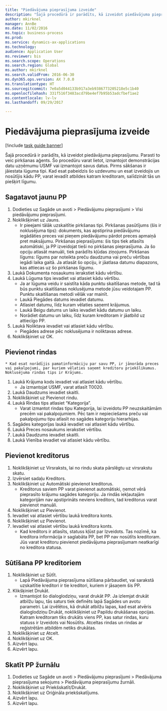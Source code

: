 ```yaml
--- 
title: "Piedāvājuma pieprasījuma izveide"
description: "Šajā procedūrā ir parādīts, kā izveidot piedāvājuma pieprasījumu."
author: mkirknel
manager: AnnBe
ms.date: 11/02/2016
ms.topic: business-process
ms.prod: 
ms.service: dynamics-ax-applications
ms.technology: 
audience: Application User
ms.reviewer: bis
ms.search.scope: Operations
ms.search.region: Global
ms.author: mkirknel
ms.search.validFrom: 2016-06-30
ms.dyn365.ops.version: AX 7.0.0
ms.translationtype: HT
ms.sourcegitcommit: 7e0a5d044133b917a3eb9386773205218e5c1b40
ms.openlocfilehash: 331f516f3483acd79be4ef7b95b53adcfbef1ae2
ms.contentlocale: lv-lv
ms.lasthandoff: 09/29/2017

---
```

# <a name="create-a-request-for-quotation"></a>Piedāvājuma pieprasījuma izveide

[!include [task guide banner](../../includes/task-guide-banner.md)]

Šajā procedūrā ir parādīts, kā izveidot piedāvājuma pieprasījumu. Parasti to veic pirkšanas aģents. Šo procedūru varat lietot, izmantojot demonstrācijas datu uzņēmumu USMF vai izmantojot savus datus. Pirms sākšanas ir jāiestata lūguma tipi. Kad esat pabeidzis šo uzdevumu un esat izveidojis un nosūtījis kādu PP, varat ievadīt atbildes katram kreditoram, salīdzināt tās un piešķirt līgumu.


## <a name="prepare-a-new-rfq"></a>Sagatavot jaunu PP
1. Dodieties uz Sagāde un avoti > Piedāvājumu pieprasījumi > Visi piedāvājumu pieprasījumi.
2. Noklikšķiniet uz Jauns.
    * Ir pieejami tālāk uzskaitītie pirkšanas tipi. Pirkšanas pasūtījums (šis ir noklusējuma tips): dokuments, kas apstiprina piedāvājumu iegādāties preces vai pieņem piedāvājumu pārdot preces apmaiņā pret maksājumu. Pirkšanas pieprasījums: šis tips tiek atlasīts automātiski, ja PP izveidojat tieši no pirkšanas pieprasījuma. Ja šo opciju atlasāt manuāli, tiek parādīts kļūdas ziņojums. Pirkšanas līgums: līgums par noteikta preču daudzuma vai preču vērtības iegādi laika gaitā. Ja atlasāt šo opciju, ir jāatlasa datumu diapazons, kas attiecas uz šo pirkšanas līgumu.  
3. Laukā Dokumenta nosaukums ierakstiet kādu vērtību.
4. Laukā Lūguma tips ievadiet vai atlasiet kādu vērtību.
    * Ja ar lūguma veidu ir saistīta kāda punktu skaitīšanas metode, tad tā būs punktu skaitīšanas noklusējuma metode jūsu veidotajam PP. Punktu skaitīšanas metodi vēlāk var mainīt.  
    * Laukā Piegādes datums ievadiet datumu.  
    * Atlasiet datumu, līdz kuram vēlaties saņemt krājumus.  
    * Laukā Beigu datums un laiks ievadiet kādu datumu un laiku.  
    * Norādiet datumu un laiku, līdz kuram kreditoram ir jāatbild uz attiecīgo PP.  
5. Laukā Noliktava ievadiet vai atlasiet kādu vērtību.
    * Piegādes adrese pēc noklusējuma ir noliktavas adrese.  
6. Noklikšķiniet uz OK.

## <a name="add-lines"></a>Pievienot rindas
    * Kad esat norādījis pamatinformāciju par savu PP, ir jānorāda preces vai pakalpojumi, par kuriem vēlaties saņemt kreditoru priekšlikumus. Noklusējuma rindas tips ir Krājums.   
1. Laukā Krājuma kods ievadiet vai atlasiet kādu vērtību.
    * Ja izmantojat USMF, varat atlasīt T0020.  
2. Laukā Daudzums ievadiet skaitli.
3. Noklikšķiniet uz Pievienot rindu.
4. Laukā Rindas tips atlasiet “Kategorija”.
    * Varat izmantot rindas tipu Kategorija, lai izveidotu PP neuzskaitāmām precēm vai pakalpojumiem. Pēc tam ir nepieciešams preču vai pakalpojumu tipu atlasīt no sagādes kategoriju hierarhijas.  
5. Sagādes kategorijas laukā ievadiet vai atlasiet kādu vērtību.
6. Laukā Preces nosaukums ierakstiet vērtību.
7. Laukā Daudzums ievadiet skaitli.
8. Laukā Vienība ievadiet vai atlasiet kādu vērtību.

## <a name="add-vendors"></a>Pievienot kreditorus
1. Noklikšķiniet uz Virsraksts, lai no rindu skata pārslēgtu uz virsrakstu skatu. 
2. Izvērsiet sadaļu Kreditors.
3. Noklikšķiniet uz Automātiski pievienot kreditorus.
    * Kreditorus saviem PP varat pievienot automātiski, ņemot vērā pieprasīto krājumu sagādes kategoriju. Ja rindās iekļautajām kategorijām nav apstiprināts neviens kreditors, tad kreditorus varat pievienot manuāli.  
4. Noklikšķiniet uz Pievienot.
5. Ievadiet vai atlasiet vērtību laukā kreditora konts.
6. Noklikšķiniet uz Pievienot.
7. Ievadiet vai atlasiet vērtību laukā kreditora konts.
    * Kad kreditors ir atlasīts, statuss kļūst par Izveidots. Tas nozīmē, ka kreditora informācija ir saglabāta PP, bet PP nav nosūtīts kreditoram. Jūs varat kreditoru pievienot piedāvājuma pieprasījumam neatkarīgi no kreditora statusa.  

## <a name="send-the-rfq-to-vendors"></a>Sūtīšana PP kreditoriem
1. Noklikšķiniet uz Sūtīt.
    * Lapā Piedāvājuma pieprasījuma sūtīšana pārbaudiet, vai sarakstā uzskaitītie kreditori ir tie kreditori, kuriem ir jāsaņem šis PP.  
2. Klikšķiniet Drukāt.
    * Izmantojot šo dialoglodziņu, varat drukāt PP. Ja izlemjat drukāt atbilžu lapu, tās saturs tiek definēts lapā Sagādes un avotu parametri. Lai izvēlētos, kā drukāt atbilžu lapas, kad esat atvēris dialoglodziņu Drukāt, noklikšķiniet uz Papildu drukāšanas opcijas. Katram kreditoram tiks drukāts viens PP, kas satur rindas, kuru statuss ir Izveidots vai Nosūtīts. Atceltas rindas un rindas ar reģistrētām atbildēm netiks drukātas.   
3. Noklikšķiniet uz Atcelt.
4. Noklikšķiniet uz OK.
5. Aizvērt lapu.
6. Aizvērt lapu.

## <a name="view-the-rfq-journal"></a>Skatīt PP žurnālu
1. Dodieties uz Sagāde un avoti > Piedāvājumu pieprasījumi > Piedāvājuma pieprasījuma sekojums > Piedāvājuma pieprasījumu žurnāli.
2. Noklikšķiniet uz Priekšskatīt/Drukāt.
3. Noklikšķiniet uz Oriģināla priekšskatījums.
4. Aizvērt lapu.
5. Aizvērt lapu.


